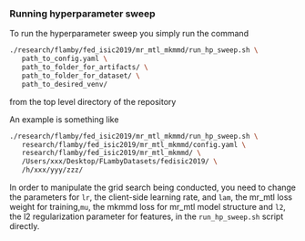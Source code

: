 ### Running hyperparameter sweep

To run the hyperparameter sweep you simply run the command

```bash
./research/flamby/fed_isic2019/mr_mtl_mkmmd/run_hp_sweep.sh \
   path_to_config.yaml \
   path_to_folder_for_artifacts/ \
   path_to_folder_for_dataset/ \
   path_to_desired_venv/
```

from the top level directory of the repository

An example is something like
``` bash
./research/flamby/fed_isic2019/mr_mtl_mkmmd/run_hp_sweep.sh \
   research/flamby/fed_isic2019/mr_mtl_mkmmd/config.yaml \
   research/flamby/fed_isic2019/mr_mtl_mkmmd/ \
   /Users/xxx/Desktop/FLambyDatasets/fedisic2019/ \
   /h/xxx/yyy/zzz/
```

In order to manipulate the grid search being conducted, you need to change the parameters for `lr`, the client-side learning rate, and `lam`, the mr_mtl loss weight for training,`mu`, the mkmmd loss for mr_mtl model structure and `l2`, the l2 regularization parameter for features, in the `run_hp_sweep.sh` script directly.
